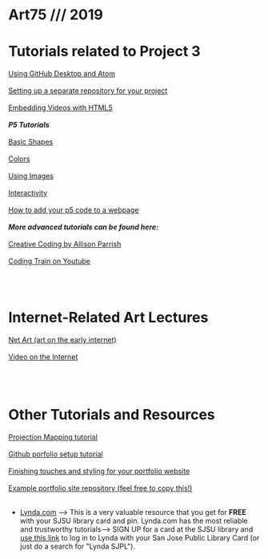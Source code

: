 # Art75 /// 2019

# Tutorials related to Project 3 <br>
[Using GitHub Desktop and Atom](https://github.com/katerhoades/AtomDemo)<br><br>
[Setting up a separate repository for your project](https://github.com/katerhoades/NetartSetup)<br><br>
[Embedding Videos with HTML5](https://github.com/katerhoades/Videohtml5)<br><br>
***P5 Tutorials***<br><br>
[Basic Shapes](https://github.com/katerhoades/intro_p5) <br><br>
[Colors](https://github.com/katerhoades/p5_colors) <br><br>
[Using Images](https://github.com/katerhoades/p5_images) <br><br>
[Interactivity](https://github.com/katerhoades/p5_interactivity/)<br><br>
[How to add your p5 code to a webpage](https://github.com/katerhoades/BasicJavaPage/blob/master/README.md)<br><br>
***More advanced tutorials can be found here:***<br><br>
[Creative Coding by Allison Parrish](https://creative-coding.decontextualize.com/)<br><br>
[Coding Train on Youtube](https://www.youtube.com/playlist?list=PLRqwX-V7Uu6Zy51Q-x9tMWIv9cueOFTFA)

<br><br>
# Internet-Related Art Lectures <br>
[Net Art (art on the early internet)](https://github.com/katerhoades/net_art) <br><br>
[Video on the Internet](https://github.com/katerhoades/videos_on_the_internet)<br><br>
<br><br>

# Other Tutorials and Resources
[Projection Mapping tutorial](https://github.com/katerhoades/ProjectionMapping/blob/master/README.md)
<br><br>
[Github porfolio setup tutorial](https://github.com/katerhoades/GithubSetup/blob/master/README.md)
<br><br>
[Finishing touches and styling for your portfolio website](https://github.com/katerhoades/PortfolioStyling)
<br><br>
[Example portfolio site repository (feel free to copy this!)](https://github.com/katerhoades/ExampleRepository)
<br><br>
* [Lynda.com](https://www.lynda.com) --> This is a very valuable resource that you get for **FREE** with your SJSU library card and pin. Lynda.com has the most reliable and trustworthy tutorials--> SIGN UP for a card at the SJSU library and [use this link](https://www.lynda.com/portal/patron?org=sjlibrary.org&triedlogout=true) to log in to Lynda with your San Jose Public Library Card (or just do a search for "Lynda SJPL").
<br><br><br><br>
